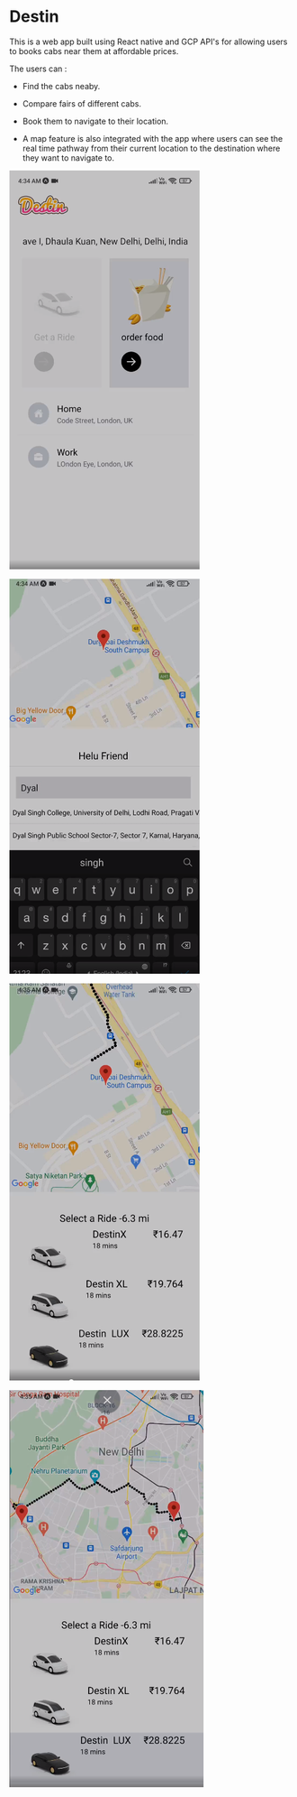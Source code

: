 # Destin

This is a web app built using React native and GCP API's for allowing users to books cabs near them at affordable prices.

The users can :

* Find the cabs neaby.

* Compare fairs of different cabs.

* Book them to navigate to their location.

* A map feature is also integrated with the app where users can see the real time pathway from their current location to the destination where they want to navigate   to.

 ![alt text](https://github.com/Yash621/Destin/blob/master/assets/Screenshot_2021-09-27_11-50-01%20(1).png)  
 
 ![alt text](https://github.com/Yash621/Destin/blob/master/assets/Screenshot_2021-09-27_11-50-24.png)
 
 ![alt text](https://github.com/Yash621/Destin/blob/master/assets/Screenshot_2021-09-27_11-50-53.png)
 
 ![alt text](https://github.com/Yash621/Destin/blob/master/assets/Screenshot_2021-09-27_11-51-09.png)

